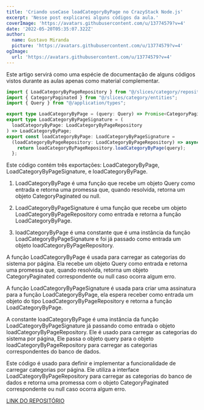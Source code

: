 ```yaml
---
title: 'Criando useCase loadCategoryByPage no CrazyStack Node.js'
excerpt: 'Nesse post explicarei alguns códigos da aula.'
coverImage: 'https://avatars.githubusercontent.com/u/13774579?v=4'
date: '2022-05-20T05:35:07.322Z'
author:
  name: Gustavo Miranda
  picture: 'https://avatars.githubusercontent.com/u/13774579?v=4'
ogImage:
  url: 'https://avatars.githubusercontent.com/u/13774579?v=4'
---
```

Este artigo servirá como uma espécie de documentação de alguns códigos vistos durante as aulas apenas como material complementar.

```typescript
import { LoadCategoryByPageRepository } from "@/slices/category/repositories";
import { CategoryPaginated } from "@/slices/category/entities";
import { Query } from "@/application/types";

export type LoadCategoryByPage = (query: Query) => Promise<CategoryPaginated | null>;
export type LoadCategoryByPageSignature = (
  loadCategoryByPage: LoadCategoryByPageRepository
) => LoadCategoryByPage;
export const loadCategoryByPage: LoadCategoryByPageSignature =
  (loadCategoryByPageRepository: LoadCategoryByPageRepository) => async (query: Query) => {
    return loadCategoryByPageRepository.loadCategoryByPage(query);
  };
``` 
Este código contém três exportações: LoadCategoryByPage, LoadCategoryByPageSignature, e loadCategoryByPage.

1. LoadCategoryByPage é uma função que recebe um objeto Query como entrada e retorna uma promessa que, quando resolvida, retorna um objeto CategoryPaginated ou null.

2. LoadCategoryByPageSignature é uma função que recebe um objeto LoadCategoryByPageRepository como entrada e retorna a função LoadCategoryByPage.

3. loadCategoryByPage é uma constante que é uma instância da função LoadCategoryByPageSignature e foi já passado como entrada um objeto loadCategoryByPageRepository.

A função LoadCategoryByPage é usada para carregar as categorias do sistema por página. Ela recebe um objeto Query como entrada e retorna uma promessa que, quando resolvida, retorna um objeto CategoryPaginated correspondente ou null caso ocorra algum erro.

A função LoadCategoryByPageSignature é usada para criar uma assinatura para a função LoadCategoryByPage, ela espera receber como entrada um objeto do tipo LoadCategoryByPageRepository e retorna a função LoadCategoryByPage.

A constante loadCategoryByPage é uma instância da função LoadCategoryByPageSignature já passando como entrada o objeto loadCategoryByPageRepository. Ele é usado para carregar as categorias do sistema por página, Ele passa o objeto query para o objeto loadCategoryByPageRepository para carregar as categorias correspondentes do banco de dados.

Este código é usado para definir e implementar a funcionalidade de carregar categorias por página. Ele utiliza a interface LoadCategoryByPageRepository para carregar as categorias do banco de dados e retorna uma promessa com o objeto CategoryPaginated correspondente ou null caso ocorra algum erro.


[LINK DO REPOSITÓRIO](https://github.com/gumiranda/CrazyStackNodeJs)